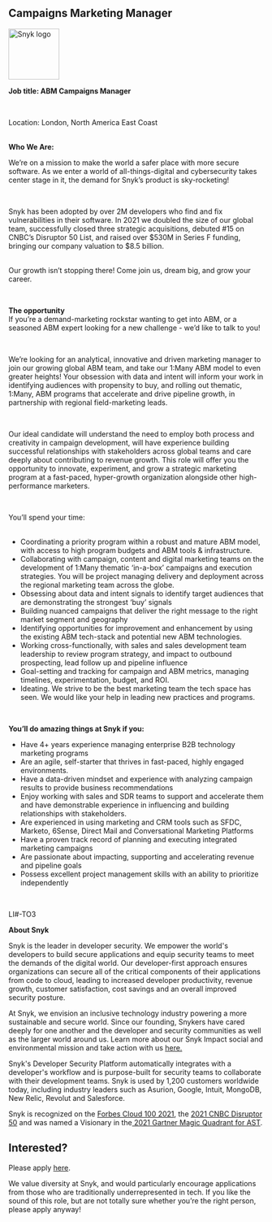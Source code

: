 Campaigns Marketing Manager 
---

<img src="https://res.cloudinary.com/snyk/image/upload/v1537345894/press-kit/brand/logo-black.png" width="100" alt="Snyk logo" />

<p><strong>Job title: ABM Campaigns Manager</strong></p>
<p>&nbsp;</p>
<p><span style="font-weight: 400;">Location: London, North America East Coast</span></p>
<p><span style="font-weight: 400;"><br></span><strong>Who We Are:&nbsp;</strong></p>
<p><span style="font-weight: 400;">We’re on a mission to make the world a safer place with more secure software. As we enter a world of all-things-digital and cybersecurity takes center stage in it, the demand for Snyk’s product is sky-rocketing!&nbsp;&nbsp;</span></p>
<p>&nbsp;</p>
<p><span style="font-weight: 400;">Snyk has been adopted by over 2M developers who find and fix vulnerabilities in their software. In 2021 we doubled the size of our global team, successfully closed three strategic acquisitions, debuted #15 on CNBC’s Disruptor 50 List, and raised over $530M in Series F funding, bringing our company valuation to $8.5 billion.&nbsp;</span></p>
<p><span style="font-weight: 400;"><br></span><span style="font-weight: 400;">Our growth isn’t stopping there! Come join us, dream big, and grow your career.</span></p>
<p>&nbsp;</p>
<p><strong>The opportunity </strong><span style="font-weight: 400;"><br></span><span style="font-weight: 400;">If you’re a demand-marketing rockstar wanting to get into ABM, or a seasoned ABM expert looking for a new challenge - we’d like to talk to you!</span></p>
<p>&nbsp;</p>
<p><span style="font-weight: 400;">We’re looking for an analytical, innovative and driven marketing manager to join our growing global ABM team, and take our 1:Many ABM model to even greater heights! </span><span style="font-weight: 400;">Your obsession with data and intent will inform your work in identifying audiences with propensity to buy, and rolling out thematic, 1:Many, ABM programs that accelerate and drive pipeline growth, in partnership with regional field-marketing leads.&nbsp;</span></p>
<p>&nbsp;</p>
<p><span style="font-weight: 400;">Our</span><span style="font-weight: 400;"> ideal candidate will understand the need to employ both process and creativity in campaign development, will have experience building&nbsp; successful relationships with stakeholders across global teams and care deeply about contributing to revenue growth. This role will offer you the opportunity to innovate, experiment, and grow a strategic marketing program at a fast-paced, hyper-growth organization alongside other high-performance marketers.&nbsp;</span></p>
<p>&nbsp;</p>
<p><span style="font-weight: 400;">You’ll spend your time:</span><span style="font-weight: 400;"><br><br></span></p>
<ul>
<li style="font-weight: 400;"><span style="font-weight: 400;">Coordinating a priority program within a robust and mature ABM model, with access to high program budgets and ABM tools &amp; infrastructure.&nbsp;</span></li>
<li style="font-weight: 400;"><span style="font-weight: 400;">Collaborating with campaign, content and digital marketing teams on the development of 1:Many thematic ‘in-a-box’ campaigns and execution strategies. You will be project managing delivery and deployment across the regional marketing team across the globe.&nbsp;&nbsp;</span></li>
<li style="font-weight: 400;"><span style="font-weight: 400;">Obsessing about data and intent signals to identify target audiences that are demonstrating the strongest ‘buy’ signals</span></li>
<li style="font-weight: 400;"><span style="font-weight: 400;">Building nuanced campaigns that deliver the right message to the right market segment and geography</span></li>
<li style="font-weight: 400;"><span style="font-weight: 400;">Identifying opportunities for improvement and enhancement by using the existing ABM tech-stack and potential new ABM technologies.&nbsp;</span></li>
<li style="font-weight: 400;"><span style="font-weight: 400;">Working cross-functionally, with sales and sales development team leadership to review program strategy, and impact to outbound prospecting, lead follow up and pipeline influence</span></li>
<li style="font-weight: 400;"><span style="font-weight: 400;">Goal-setting and tracking for campaign and ABM metrics, managing timelines, experimentation, budget, and ROI.&nbsp;</span></li>
<li style="font-weight: 400;"><span style="font-weight: 400;">Ideating. We strive to be the best marketing team the tech space has seen. We would like your help in leading new practices and programs.</span></li>
</ul>
<p>&nbsp;</p>
<p><strong>You’ll do amazing things at Snyk if you:&nbsp;</strong></p>
<ul>
<li style="font-weight: 400;"><span style="font-weight: 400;">Have 4+ years experience managing enterprise B2B technology marketing programs</span></li>
<li style="font-weight: 400;"><span style="font-weight: 400;">Are an agile, self-starter that thrives in fast-paced, highly engaged environments.&nbsp;</span></li>
<li style="font-weight: 400;"><span style="font-weight: 400;">Have a data-driven mindset and experience with analyzing campaign results to provide business recommendations</span></li>
<li style="font-weight: 400;"><span style="font-weight: 400;">Enjoy working with sales and SDR teams to support and accelerate them and have demonstrable experience in influencing and building relationships with stakeholders.&nbsp;</span></li>
<li style="font-weight: 400;"><span style="font-weight: 400;">Are experienced in using marketing and CRM tools such as SFDC, Marketo, 6Sense, Direct Mail and Conversational Marketing Platforms</span></li>
<li style="font-weight: 400;"><span style="font-weight: 400;">Have a proven track record of planning and executing integrated marketing campaigns</span></li>
<li style="font-weight: 400;"><span style="font-weight: 400;">Are passionate about impacting, supporting and accelerating revenue and pipeline goals&nbsp;</span></li>
<li style="font-weight: 400;"><span style="font-weight: 400;">Possess excellent project management skills with an ability to prioritize independently</span></li>
</ul>
<p>&nbsp;</p>
<p>LI#-TO3</p><div class="content-conclusion"><p><strong>About Snyk</strong></p>
<p><span style="font-weight: 400;">Snyk is the leader in developer security. We empower the world's developers to build secure applications and equip security teams to meet the demands of the digital world. Our developer-first approach ensures organizations can secure all of the critical components of their applications from code to cloud, leading to increased developer productivity, revenue growth, customer satisfaction, cost savings and an overall improved security posture.&nbsp;</span></p>
<p><span style="font-weight: 400;">At Snyk, we envision an inclusive technology industry powering a more sustainable and secure world.</span> <span style="font-weight: 400;">Since our founding, Snykers have cared deeply for one another and the developer and security communities as well as the larger world around us. Learn more about our Snyk Impact social and environmental mission and take action with us </span><a href="https://snyk.io/about/snyk-impact/"><span style="font-weight: 400;">here.</span></a></p>
<p><span style="font-weight: 400;">Snyk's Developer Security Platform automatically integrates with a developer's workflow and is purpose-built for security teams to collaborate with their development teams. Snyk is used by 1,200 customers worldwide today, including industry leaders such as Asurion, Google, Intuit, MongoDB, New Relic, Revolut and Salesforce.</span></p>
<p><span style="font-weight: 400;">Snyk is recognized on the </span><a href="https://www.forbes.com/cloud100/#6f24b5ba5f94"><span style="font-weight: 400;">Forbes Cloud 100 2021</span></a><span style="font-weight: 400;">, the </span><a href="https://www.cnbc.com/2021/05/25/these-are-the-2021-cnbc-disruptor-50-companies.html"><span style="font-weight: 400;">2021 CNBC Disruptor 50</span></a><span style="font-weight: 400;"> and was named a Visionary in the</span><a href="https://snyk.io/blog/snyk-visionary-2021-gartner-magic-quadrant-for-ast/"><span style="font-weight: 400;"> 2021 Gartner Magic Quadrant for AST</span></a><span style="font-weight: 400;">.</span></p></div>

Interested?
---

Please apply [here](https://boards.greenhouse.io/snyk/jobs/4641616002#app).

We value diversity at Snyk, and would particularly encourage applications from those who are traditionally underrepresented in tech.
If you like the sound of this role, but are not totally sure whether you’re the right person, please apply anyway!
